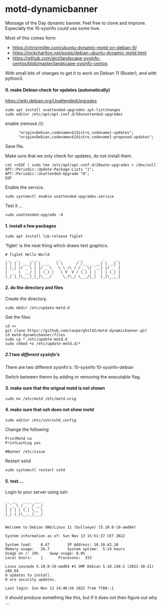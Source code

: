 # motd-dynamicbanner
Message of the Day dynamic banner. 
Feel free to clone and improve. Especially the 10-sysinfo could use some love.

Most of this comes form:
- https://chrisrmiller.com/ubuntu-dynamic-motd-on-debian-9/
- https://nickcharlton.net/posts/debian-ubuntu-dynamic-motd.html
- https://github.com/alct/landscape-sysinfo-centos/blob/master/landscape-sysinfo-centos

With small bits of changes to get it to work on Debian 11 (Buster), and with python3.

#### 0. make Debian check for updates (automatically)
https://wiki.debian.org/UnattendedUpgrades
```
sudo apt install unattended-upgrades apt-listchanges
sudo editor /etc/apt/apt.conf.d/50unattended-upgrades
```
enable (remove //):
```
      "origin=Debian,codename=${distro_codename}-updates";
      "origin=Debian,codename=${distro_codename}-proposed-updates";
```
Save file.

Make sure that we only check for updates, do not install them.
```
cat <<EOF | sudo tee /etc/apt/apt.conf.d/20auto-upgrades > /dev/null
APT::Periodic::Update-Package-Lists "1";
APT::Periodic::Unattended-Upgrade "0";
EOF
```
Enable the service.
```
sudo systemctl enable unattended-upgrades.service
```
Test it ...
```
sudo unattended-upgrade -d
```


#### 1. install a few packages

```
sudo apt install lsb-release figlet
```
'figlet' is the neat thing which draws text graphics.

```
# figlet Hello World
 _   _      _ _        __        __         _     _
| | | | ___| | | ___   \ \      / /__  _ __| | __| |
| |_| |/ _ \ | |/ _ \   \ \ /\ / / _ \| '__| |/ _` |
|  _  |  __/ | | (_) |   \ V  V / (_) | |  | | (_| |
|_| |_|\___|_|_|\___/     \_/\_/ \___/|_|  |_|\__,_|
```

#### 2. do the directory and files
Create the directory.
```
sudo mkdir /etc/update-motd.d
```
Get the files:
``` 
cd <>
git clone https://github.com/casperghst42/motd-dynamicbanner.git
cd motd-dynamicbanner/files
sudo cp * /etc/update-motd.d
sudo chmod +x /etc/update-motd.d/*
```
##### 2.1 two different sysinfo's
There are two different sysinfo's:
10-sysinfo
10-sysinfo-debian

Switch between thenm by adding or removing the executable flag.


#### 3. make sure that the orignal motd is not shown
```
sudo mv /etc/motd /etc/motd.orig
```


#### 4. maks sure that ssh does not show motd
```
sudo editor /etc/ssh/sshd_config
```
Change the following
```
PrintMotd no
PrintLastLog yes

#Banner /etc/issue
```

Restart sshd
```
sudo systemctl restart sshd
```

#### 5. test....
Login to your server using ssh:
```
 _ __   __ _ ___
| '_ \ / _` / __|
| | | | (_| \__ \
|_| |_|\__,_|___/


Welcome to Debian GNU/Linux 11 (bullseye) (5.10.0-19-amd64)

System information as of: Sun Nov 13 15:51:37 CET 2022

System load:	0.47		IP Address:	10.10.42.10
Memory usage:	26.7		System uptime:	5:14 hours
Usage on /:	19%		Swap usage:	0.0%
Local Users:	1		Processes:	333

Linux nasnode 5.10.0-19-amd64 #1 SMP Debian 5.10.149-2 (2022-10-21) x86_64
0 updates to install.
0 are security updates.

Last login: Sun Nov 13 14:46:56 2022 from ff80::1
```
It should produce something like this, but if it does not then figure out why ... 